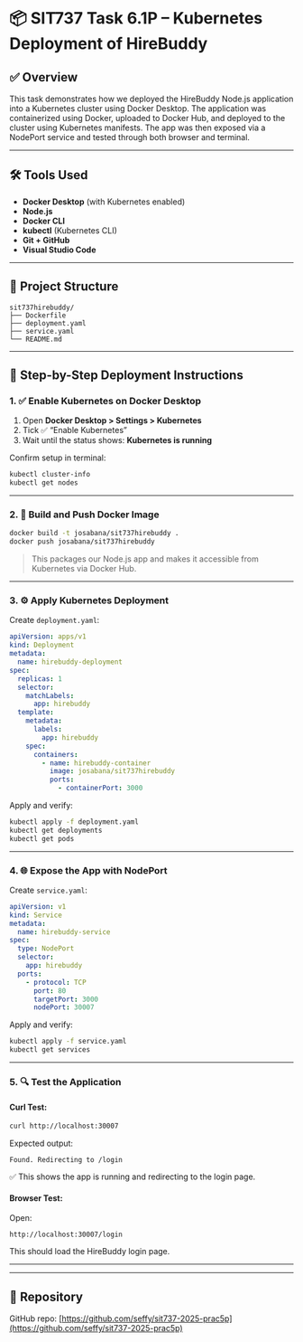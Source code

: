 # 📦 SIT737 Task 6.1P – Kubernetes Deployment of HireBuddy

## ✅ Overview

This task demonstrates how we deployed the HireBuddy Node.js application into a Kubernetes cluster using Docker Desktop. The application was containerized using Docker, uploaded to Docker Hub, and deployed to the cluster using Kubernetes manifests. The app was then exposed via a NodePort service and tested through both browser and terminal.

---

## 🛠️ Tools Used

- **Docker Desktop** (with Kubernetes enabled)
- **Node.js**
- **Docker CLI**
- **kubectl** (Kubernetes CLI)
- **Git + GitHub**
- **Visual Studio Code**

---

## 📁 Project Structure

```
sit737hirebuddy/
├── Dockerfile
├── deployment.yaml
├── service.yaml
└── README.md
```

---

## 🚀 Step-by-Step Deployment Instructions

### 1. ✅ Enable Kubernetes on Docker Desktop

1. Open **Docker Desktop > Settings > Kubernetes**
2. Tick ✅ “Enable Kubernetes”
3. Wait until the status shows: **Kubernetes is running**

Confirm setup in terminal:
```bash
kubectl cluster-info
kubectl get nodes
```

---

### 2. 🐳 Build and Push Docker Image

```bash
docker build -t josabana/sit737hirebuddy .
docker push josabana/sit737hirebuddy
```

> This packages our Node.js app and makes it accessible from Kubernetes via Docker Hub.

---

### 3. ⚙️ Apply Kubernetes Deployment

Create `deployment.yaml`:
```yaml
apiVersion: apps/v1
kind: Deployment
metadata:
  name: hirebuddy-deployment
spec:
  replicas: 1
  selector:
    matchLabels:
      app: hirebuddy
  template:
    metadata:
      labels:
        app: hirebuddy
    spec:
      containers:
        - name: hirebuddy-container
          image: josabana/sit737hirebuddy
          ports:
            - containerPort: 3000
```

Apply and verify:
```bash
kubectl apply -f deployment.yaml
kubectl get deployments
kubectl get pods
```

---

### 4. 🌐 Expose the App with NodePort

Create `service.yaml`:
```yaml
apiVersion: v1
kind: Service
metadata:
  name: hirebuddy-service
spec:
  type: NodePort
  selector:
    app: hirebuddy
  ports:
    - protocol: TCP
      port: 80
      targetPort: 3000
      nodePort: 30007
```

Apply and verify:
```bash
kubectl apply -f service.yaml
kubectl get services
```

---

### 5. 🔍 Test the Application

#### Curl Test:
```bash
curl http://localhost:30007
```

Expected output:
```
Found. Redirecting to /login
```

✅ This shows the app is running and redirecting to the login page.

#### Browser Test:
Open:
```
http://localhost:30007/login
```

This should load the HireBuddy login page.

---


---

## 🔗 Repository

GitHub repo: [https://github.com/seffy/sit737-2025-prac5p](https://github.com/seffy/sit737-2025-prac5p)
